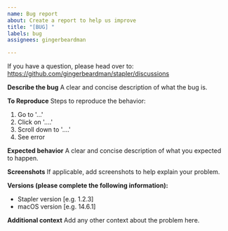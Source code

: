 ```yaml
---
name: Bug report
about: Create a report to help us improve
title: "[BUG] "
labels: bug
assignees: gingerbeardman

---
```


If you have a question, please head over to: https://github.com/gingerbeardman/stapler/discussions

**Describe the bug**
A clear and concise description of what the bug is.

**To Reproduce**
Steps to reproduce the behavior:
1. Go to '...'
2. Click on '....'
3. Scroll down to '....'
4. See error

**Expected behavior**
A clear and concise description of what you expected to happen.

**Screenshots**
If applicable, add screenshots to help explain your problem.

**Versions (please complete the following information):**
 - Stapler version [e.g. 1.2.3]
 - macOS version [e.g. 14.6.1]

**Additional context**
Add any other context about the problem here.
